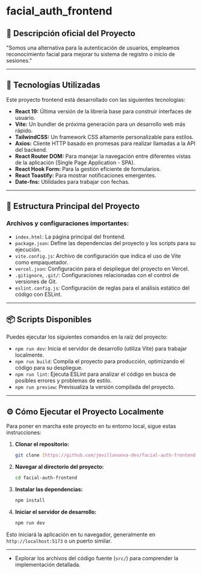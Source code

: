 # facial_auth_frontend

## 🧾 Descripción oficial del Proyecto

"Somos una alternativa para la autenticación de usuarios, empleamos reconocimiento facial para mejorar tu sistema de registro o inicio de sesiones."

---

## 🚀 Tecnologías Utilizadas

Este proyecto frontend está desarrollado con las siguientes tecnologías:

* **React 19:** Última versión de la librería base para construir interfaces de usuario.
* **Vite:** Un bundler de próxima generación para un desarrollo web más rápido.
* **TailwindCSS:** Un framework CSS altamente personalizable para estilos.
* **Axios:** Cliente HTTP basado en promesas para realizar llamadas a la API del backend.
* **React Router DOM:** Para manejar la navegación entre diferentes vistas de la aplicación (Single Page Application - SPA).
* **React Hook Form:** Para la gestión eficiente de formularios.
* **React Toastify:** Para mostrar notificaciones emergentes.
* **Date-fns:** Utilidades para trabajar con fechas.

---

## 📁 Estructura Principal del Proyecto

### Archivos y configuraciones importantes:

* `index.html`: La página principal del frontend.
* `package.json`: Define las dependencias del proyecto y los scripts para su ejecución.
* `vite.config.js`: Archivo de configuración que indica el uso de Vite como empaquetador.
* `vercel.json`: Configuración para el despliegue del proyecto en Vercel.
* `.gitignore`, `.git/`: Configuraciones relacionadas con el control de versiones de Git.
* `eslint.config.js`: Configuración de reglas para el análisis estático del código con ESLint.

---

## 📦 Scripts Disponibles

Puedes ejecutar los siguientes comandos en la raíz del proyecto:

* `npm run dev`: Inicia el servidor de desarrollo (utiliza Vite) para trabajar localmente.
* `npm run build`: Compila el proyecto para producción, optimizando el código para su despliegue.
* `npm run lint`: Ejecuta ESLint para analizar el código en busca de posibles errores y problemas de estilo.
* `npm run preview`: Previsualiza la versión compilada del proyecto.

---

## ⚙️ Cómo Ejecutar el Proyecto Localmente

Para poner en marcha este proyecto en tu entorno local, sigue estas instrucciones:

1.  **Clonar el repositorio:**
    ```bash
    git clone [https://github.com/jmvillanueva-dev/facial-auth-frontend.git](https://github.com/jmvillanueva-dev/facial-auth-frontend.git)
    ```
2.  **Navegar al directorio del proyecto:**
    ```bash
    cd facial-auth-frontend
    ```
3.  **Instalar las dependencias:**
    ```bash
    npm install
    ```
4.  **Iniciar el servidor de desarrollo:**
    ```bash
    npm run dev
    ```

Esto iniciará la aplicación en tu navegador, generalmente en `http://localhost:5173` o un puerto similar.

---

* Explorar los archivos del código fuente (`src/`) para comprender la implementación detallada.
